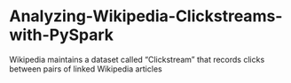 # Analyzing-Wikipedia-Clickstreams-with-PySpark
Wikipedia maintains a dataset called “Clickstream” that records clicks between pairs of linked Wikipedia articles
